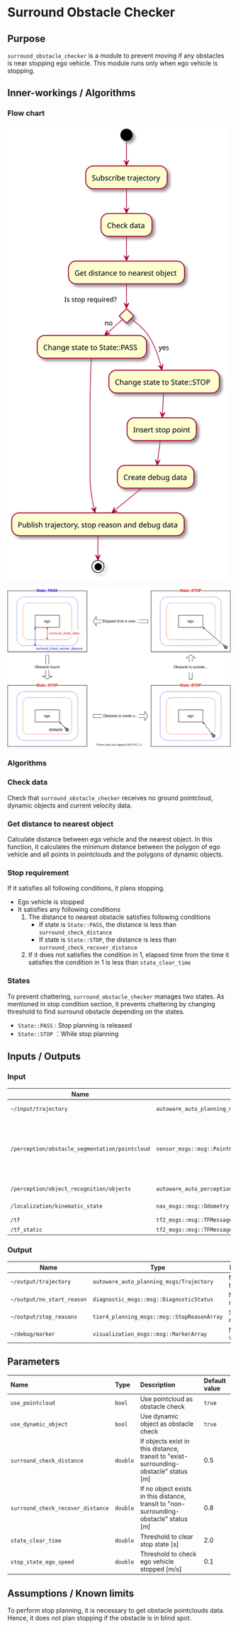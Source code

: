# Surround Obstacle Checker

## Purpose

`surround_obstacle_checker` is a module to prevent moving if any obstacles is near stopping ego vehicle.
This module runs only when ego vehicle is stopping.

## Inner-workings / Algorithms

### Flow chart

![surround_obstacle_checker_flow](./media/surround_obstacle_checker_flow.svg)

![check_distance](./media/check_distance.drawio.svg)

### Algorithms

### Check data

Check that `surround_obstacle_checker` receives no ground pointcloud, dynamic objects and current velocity data.

### Get distance to nearest object

Calculate distance between ego vehicle and the nearest object.
In this function, it calculates the minimum distance between the polygon of ego vehicle and all points in pointclouds and the polygons of dynamic objects.

### Stop requirement

If it satisfies all following conditions, it plans stopping.

- Ego vehicle is stopped
- It satisfies any following conditions
  1. The distance to nearest obstacle satisfies following conditions
     - If state is `State::PASS`, the distance is less than `surround_check_distance`
     - If state is `State::STOP`, the distance is less than `surround_check_recover_distance`
  2. If it does not satisfies the condition in 1, elapsed time from the time it satisfies the condition in 1 is less than `state_clear_time`

### States

To prevent chattering, `surround_obstacle_checker` manages two states.
As mentioned in stop condition section, it prevents chattering by changing threshold to find surround obstacle depending on the states.

- `State::PASS` : Stop planning is released
- `State::STOP` ：While stop planning

## Inputs / Outputs

### Input

| Name                                           | Type                                                   | Description                                                        |
| ---------------------------------------------- | ------------------------------------------------------ | ------------------------------------------------------------------ |
| `~/input/trajectory`                           | `autoware_auto_planning_msgs::msg::Trajectory`         | Reference trajectory                                               |
| `/perception/obstacle_segmentation/pointcloud` | `sensor_msgs::msg::PointCloud2`                        | Pointcloud of obstacles which the ego-vehicle should stop or avoid |
| `/perception/object_recognition/objects`       | `autoware_auto_perception_msgs::msg::PredictedObjects` | Dynamic objects                                                    |
| `/localization/kinematic_state`                | `nav_msgs::msg::Odometry`                              | Current twist                                                      |
| `/tf`                                          | `tf2_msgs::msg::TFMessage`                             | TF                                                                 |
| `/tf_static`                                   | `tf2_msgs::msg::TFMessage`                             | TF static                                                          |

### Output

| Name                       | Type                                        | Description              |
| -------------------------- | ------------------------------------------- | ------------------------ |
| `~/output/trajectory`      | `autoware_auto_planning_msgs/Trajectory`    | Modified trajectory      |
| `~/output/no_start_reason` | `diagnostic_msgs::msg::DiagnosticStatus`    | No start reason          |
| `~/output/stop_reasons`    | `tier4_planning_msgs::msg::StopReasonArray` | Stop reasons             |
| `~/debug/marker`           | `visualization_msgs::msg::MarkerArray`      | Marker for visualization |

## Parameters

| Name                              | Type     | Description                                                                            | Default value |
| :-------------------------------- | :------- | :------------------------------------------------------------------------------------- | :------------ |
| `use_pointcloud`                  | `bool`   | Use pointcloud as obstacle check                                                       | `true`        |
| `use_dynamic_object`              | `bool`   | Use dynamic object as obstacle check                                                   | `true`        |
| `surround_check_distance`         | `double` | If objects exist in this distance, transit to "exist-surrounding-obstacle" status [m]  | 0.5           |
| `surround_check_recover_distance` | `double` | If no object exists in this distance, transit to "non-surrounding-obstacle" status [m] | 0.8           |
| `state_clear_time`                | `double` | Threshold to clear stop state [s]                                                      | 2.0           |
| `stop_state_ego_speed`            | `double` | Threshold to check ego vehicle stopped [m/s]                                           | 0.1           |

## Assumptions / Known limits

To perform stop planning, it is necessary to get obstacle pointclouds data.
Hence, it does not plan stopping if the obstacle is in blind spot.
